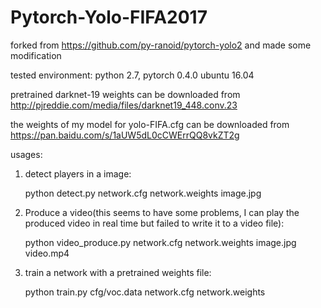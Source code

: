 # Pytorch-Yolo-FIFA2017
forked from https://github.com/py-ranoid/pytorch-yolo2 and made some modification

tested environment: python 2.7, pytorch 0.4.0 ubuntu 16.04

pretrained darknet-19 weights can be downloaded from http://pjreddie.com/media/files/darknet19_448.conv.23

the weights of my model for yolo-FIFA.cfg can be downloaded from https://pan.baidu.com/s/1aUW5dL0cCWErrQQ8vkZT2g

usages:

1. detect players in a image:

    python detect.py network.cfg network.weights image.jpg

2. Produce a video(this seems to have some problems, I can play the produced video in real time but failed to write it to a video file):

    python video_produce.py network.cfg network.weights image.jpg video.mp4

3. train a network with a pretrained weights file:

    python train.py  cfg/voc.data network.cfg network.weights

